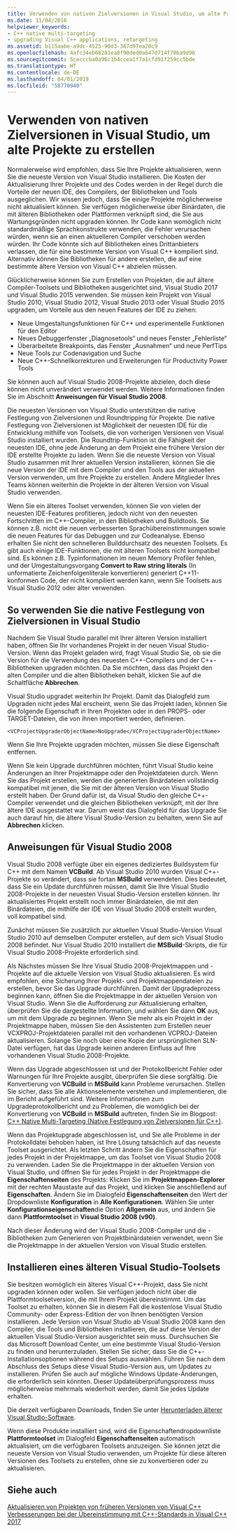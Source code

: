 ```yaml
---
title: Verwenden von nativen Zielversionen in Visual Studio, um alte Projekte zu erstellen
ms.date: 11/04/2016
helpviewer_keywords:
- C++ native multi-targeting
- upgrading Visual C++ applications, retargeting
ms.assetid: b115aabe-a9dc-4525-90d3-367d97ea20c9
ms.openlocfilehash: 4afc34eb68281ea8f90ded0a647d714f70ba9d96
ms.sourcegitcommit: 5cecccba0a96c1b4ccea1f7a1cfd91f259cc5bde
ms.translationtype: HT
ms.contentlocale: de-DE
ms.lasthandoff: 04/01/2019
ms.locfileid: "58770940"
---
```

# <a name="use-native-multi-targeting-in-visual-studio-to-build-old-projects"></a>Verwenden von nativen Zielversionen in Visual Studio, um alte Projekte zu erstellen

Normalerweise wird empfohlen, dass Sie Ihre Projekte aktualisieren, wenn Sie die neueste Version von Visual Studio installieren. Die Kosten der Aktualisierung Ihrer Projekte und des Codes werden in der Regel durch die Vorteile der neuen IDE, des Compilers, der Bibliotheken und Tools ausgeglichen. Wir wissen jedoch, dass Sie einige Projekte möglicherweise nicht aktualisiert können. Sie verfügen möglicherweise über Binärdaten, die mit älteren Bibliotheken oder Plattformen verknüpft sind, die Sie aus Wartungsgründen nicht upgraden können. Ihr Code kann womöglich nicht standardmäßige Sprachkonstrukte verwenden, die Fehler verursachen würden, wenn sie an einen aktuelleren Compiler verschoben werden würden. Ihr Code könnte sich auf Bibliotheken eines Drittanbieters verlassen, die für eine bestimmte Version von Visual C++ kompiliert sind. Alternativ können Sie Bibliotheken für andere erstellen, die auf eine bestimmte ältere Version von Visual C++ abzielen müssen.

Glücklicherweise können Sie zum Erstellen von Projekten, die auf ältere Compiler-Toolsets und Bibliotheken ausgerichtet sind, Visual Studio 2017 und Visual Studio 2015 verwenden. Sie müssen kein Projekt von Visual Studio 2010, Visual Studio 2012, Visual Studio 2013 oder Visual Studio 2015 upgraden, um Vorteile aus den neuen Features der IDE zu ziehen:

  - Neue Umgestaltungsfunktionen für C++ und experimentelle Funktionen für den Editor
  - Neues Debuggerfenster „Diagnosetools“ und neues Fenster „Fehlerliste“
  - Überarbeitete Breakpoints, das Fenster „Ausnahmen“ und neue PerfTips
  - Neue Tools zur Codenavigation und Suche
  - Neue C++-Schnellkorrekturen und Erweiterungen für Productivity Power Tools

Sie können auch auf Visual Studio 2008-Projekte abzielen, doch diese können nicht unverändert verwendet werden. Weitere Informationen finden Sie im Abschnitt **Anweisungen für Visual Studio 2008**.

Die neuesten Versionen von Visual Studio unterstützen die native Festlegung von Zielversionen und Roundtripping für Projekte. Die native Festlegung von Zielversionen ist Möglichkeit der neuesten IDE für die Entwicklung mithilfe von Toolsets, die von vorherigen Versionen von Visual Studio installiert wurden. Die Roundtrip-Funktion ist die Fähigkeit der neuesten IDE, ohne jede Änderung an dem Projekt eine frühere Version der IDE erstellte Projekte zu laden. Wenn Sie die neueste Version von Visual Studio zusammen mit Ihrer aktuellen Version installieren, können Sie die neue Version der IDE mit dem Compiler und den Tools aus der aktuellen Version verwenden, um Ihre Projekte zu erstellen. Andere Mitglieder Ihres Teams können weiterhin die Projekte in der älteren Version von Visual Studio verwenden.

Wenn Sie ein älteres Toolset verwenden, können Sie von vielen der neuesten IDE-Features profitieren, jedoch nicht von den neuesten Fortschritten im C++-Compiler, in den Bibliotheken und Buildtools. Sie können z.B. nicht die neuen verbesserten Sprachübereinstimmungen sowie die neuen Features für das Debuggen und zur Codeanalyse. Ebenso erhalten Sie nicht den schnelleren Builddurchsatz des neuesten Toolsets. Es gibt auch einige IDE-Funktionen, die mit älteren Toolsets nicht kompatibel sind. Es können z.B. Typinformationen im neuen Memory Profiler fehlen, und der Umgestaltungsvorgang **Convert to Raw string literals** (In unformatierte Zeichenfolgenliterale konvertieren) generiert C++11-konformen Code, der nicht kompiliert werden kann, wenn Sie Toolsets aus Visual Studio 2012 oder älter verwenden.

## <a name="how-to-use-native-multi-targeting-in-visual-studio"></a>So verwenden Sie die native Festlegung von Zielversionen in Visual Studio

Nachdem Sie Visual Studio parallel mit Ihrer älteren Version installiert haben, öffnen Sie Ihr vorhandenes Projekt in der neuen Visual Studio-Version. Wenn das Projekt geladen wird, fragt Visual Studio Sie, ob sie die Version für die Verwendung des neuesten C++-Compilers und der C++-Bibliotheken upgraden möchten. Da Sie möchten, dass das Projekt den alten Compiler und die alten Bibliotheken behält, klicken Sie auf die Schaltfläche **Abbrechen**.

Visual Studio upgradet weiterhin Ihr Projekt. Damit das Dialogfeld zum Upgraden nicht jedes Mal erscheint, wenn Sie das Projekt laden, können Sie die folgende Eigenschaft in Ihren Projekten oder in den PROPS- oder TARGET-Dateien, die von ihnen importiert werden, definieren.

`<VCProjectUpgraderObjectName>NoUpgrade</VCProjectUpgraderObjectName>`

Wenn Sie Ihre Projekte upgraden möchten, müssen Sie diese Eigenschaft entfernen.

Wenn Sie kein Upgrade durchführen möchten, führt Visual Studio keine Änderungen an Ihrer Projektmappe oder den Projektdateien durch. Wenn Sie das Projekt erstellen, werden die generierten Binärdateien vollständig kompatibel mit jenen, die Sie mit der älteren Version von Visual Studio erstellt haben. Der Grund dafür ist, da Visual Studio den gleiche C++-Compiler verwendet und die gleichen Bibliotheken verknüpft, mit der Ihre ältere IDE ausgestattet war. Darum weist das Dialogfeld für das Upgrade Sie auch darauf hin, die ältere Visual Studio-Version zu behalten, wenn Sie auf **Abbrechen** klicken.

## <a name="instructions-for-visual-studio-2008"></a>Anweisungen für Visual Studio 2008

Visual Studio 2008 verfügte über ein eigenes dediziertes Buildsystem für C++ mit dem Namen **VCBuild**. Ab Visual Studio 2010 wurden Visual C++-Projekte so verändert, dass sie fortan **MSBuild** verwendeten. Dies bedeutet, dass Sie ein Update durchführen müssen, damit Sie Ihre Visual Studio 2008-Projekte in der neuesten Visual Studio-Version erstellen können. Ihr aktualisiertes Projekt erstellt noch immer Binärdateien, die mit den Binärdateien, die mithilfe der IDE von Visual Studio 2008 erstellt wurden, voll kompatibel sind.

Zunächst müssen Sie zusätzlich zur aktuellen Visual Studio-Version Visual Studio 2010 auf demselben Computer erstellen, auf dem sich Visual Studio 2008 befindet. Nur Visual Studio 2010 installiert die **MSBuild**-Skripts, die für Visual Studio 2008-Projekte erforderlich sind.

Als Nächstes müssen Sie Ihre Visual Studio 2008-Projektmappen und -Projekte auf die aktuelle Version von Visual Studio aktualisieren. Es wird empfohlen, eine Sicherung Ihrer Projekt- und Projektmappendateien zu erstellen, bevor Sie das Upgrade durchführen. Damit der Upgradeprozess beginnen kann, öffnen Sie die Projektmappe in der aktuellen Version von Visual Studio. Wenn Sie die Aufforderung zur Aktualisierung erhalten, überprüfen Sie die dargestellte Information, und wählen Sie dann **OK** aus, um mit dem Upgrade zu beginnen. Wenn Sie mehr als ein Projekt in der Projektmappe haben, müssen Sie den Assistenten zum Erstellen neuer VCXPROJ-Projektdateien parallel mit den vorhandenen VCPROJ-Dateien aktualisieren. Solange Sie noch über eine Kopie der ursprünglichen SLN-Datei verfügen, hat das Upgrade keinen anderen Einfluss auf Ihre vorhandenen Visual Studio 2008-Projekte.

Wenn das Upgrade abgeschlossen ist und der Protokollbericht Fehler oder Warnungen für Ihre Projekte ausgibt, überprüfen Sie diese sorgfältig. Die Konvertierung von **VCBuild** in **MSBuild** kann Probleme verursachen. Stellen Sie sicher, dass Sie alle Aktionselemente verstehen und implementieren, die im Bericht aufgeführt sind. Weitere Informationen zum Upgradeprotokollbericht und zu Problemen, die womöglich bei der Konvertierung von **VCBuild** in **MSBuild** auftreten, finden Sie im Blogpost: [C++ Native Multi-Targeting (Native Festlegung von Zielversionen für C++)](https://blogs.msdn.microsoft.com/vcblog/2009/12/08/c-native-multi-targeting/).

Wenn das Projektupgrade abgeschlossen ist, und Sie alle Probleme in der Protokolldatei behoben haben, ist Ihre Lösung tatsächlich auf das neueste Toolset ausgerichtet. Als letzten Schritt ändern Sie die Eigenschaften für jedes Projekt in der Projektmappe, um das Toolset von Visual Studio 2008 zu verwenden. Laden Sie die Projektmappe in der aktuellen Version von Visual Studio, und öffnen Sie für jedes Projekt in der Projektmappe die **Eigenschaftenseiten** des Projekts: Klicken Sie im **Projektmappen-Explorer** mit der rechten Maustaste auf das Projekt, und klicken Sie anschließend auf **Eigenschaften**. Ändern Sie im Dialogfeld **Eigenschaftenseiten** den Wert der Dropdownliste **Konfiguration** in **Alle Konfigurationen**. Wählen Sie unter **Konfigurationseigenschaften**die Option **Allgemein** aus, und ändern Sie dann **Plattformtoolset** in **Visual Studio 2008 (v90)**.

Nach dieser Änderung wird der Visual Studio 2008-Compiler und die -Bibliotheken zum Generieren von Projektbinärdateien verwendet, wenn Sie die Projektmappe in der aktuellen Version von Visual Studio erstellen.

## <a name="install-an-older-visual-studio-toolset"></a>Installieren eines älteren Visual Studio-Toolsets

Sie besitzen womöglich ein älteres Visual C++-Projekt, dass Sie nicht upgraden können oder wollen. Sie verfügen jedoch nicht über die Plattformtoolsetversion, die mit Ihrem Projekt übereinstimmt. Um das Toolset zu erhalten, können Sie in diesem Fall die kostenlose Visual Studio Community- oder Express-Edition der von Ihnen benötigten Version installieren. Jede Version von Visual Studio ab Visual Studio 2008 kann den Compiler, die Tools und Bibliotheken installieren, die auf diese Version der aktuellen Visual Studio-Version ausgerichtet sein muss. Durchsuchen Sie das Microsoft Download Center, um eine bestimmte Visual Studio-Version zu finden und herunterzuladen. Stellen Sie sicher, dass Sie die C++-Installationsoptionen während des Setups auswählen. Führen Sie nach dem Abschluss des Setups diese Visual Studio-Version aus, um Updates zu installieren. Prüfen Sie auch auf mögliche Windows Update-Änderungen, die erforderlich sein könnten. Dieser Updateüberprüfungsprozess muss möglicherweise mehrmals wiederholt werden, damit Sie jedes Update erhalten.

Die derzeit verfügbaren Downloads, finden Sie unter [Herunterladen älterer Visual Studio-Software](https://visualstudio.microsoft.com/vs/older-downloads/).

Wenn diese Produkte installiert sind, wird die Eigenschaftendropdownliste **Plattformtoolset** im Dialogfeld **Eigenschaftenseiten** automatisch aktualisiert, um die verfügbaren Toolsets anzuzeigen. Sie können jetzt die neueste Version von Visual Studio verwenden, um Projekte für diese älteren Versionen des Toolsets zu erstellen, ohne sie zu konvertieren oder zu aktualisieren.

## <a name="see-also"></a>Siehe auch

[Aktualisieren von Projekten von früheren Versionen von Visual C++](upgrading-projects-from-earlier-versions-of-visual-cpp.md)<br/>
[Verbesserungen bei der Übereinstimmung mit C++-Standards in Visual C++ 2017](../overview/cpp-conformance-improvements-2017.md)
